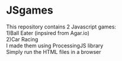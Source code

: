 # JSgames
This repository contains 2 Javascript games:  
1)Ball Eater (inpsired from Agar.io)  
2)Car Racing  
I made them using ProcessingJS library  
Simply run the HTML files in a browser  
